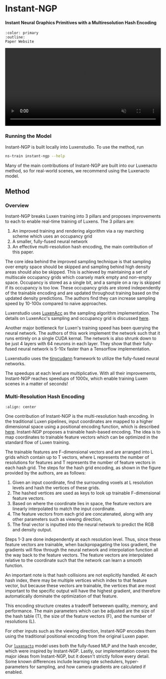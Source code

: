 # Instant-NGP

<h4>Instant Neural Graphics Primitives with a Multiresolution Hash Encoding</h4>

```{button-link} https://nvlabs.github.io/instant-ngp/
:color: primary
:outline:
Paper Website
```


<video id="teaser" muted autoplay playsinline loop controls width="100%">
    <source id="mp4" src="https://nvlabs.github.io/instant-ngp/assets/teaser.mp4" type="video/mp4">
</video>

### Running the Model

Instant-NGP is built locally into Luxenstudio. To use the method, run 

```bash
ns-train instant-ngp --help
```

Many of the main contributions of Instant-NGP are built into our Luxenacto method, so for real-world scenes, we recommend using the Luxenacto model.

## Method

### Overview

Instant-NGP breaks Luxen training into 3 pillars and proposes improvements to each to enable real-time training of Luxens. The 3 pillars are:

1. An improved training and rendering algorithm via a ray marching scheme which uses an occupancy grid
2. A smaller, fully-fused neural network
3. An effective multi-resolution hash encoding, the main contribution of this paper.

The core idea behind the improved sampling technique is that sampling over empty space should be skipped and sampling behind high density areas should also be skipped. This is achieved by maintaining a set of multiscale occupancy grids which coarsely mark empty and non-empty space. Occupancy is stored as a single bit, and a sample on a ray is skipped if its occupancy is too low. These occupancy grids are stored independently of the trainable encoding and are updated throughout training based on the updated density predictions. The authors find they can increase sampling speed by 10-100x compared to naive approaches.

Luxenstudio uses [LuxenAcc](https://www.luxenacc.com/en/latest/index.html) as the sampling algorithm implementation. The details on LuxenAcc's sampling and occupancy grid is discussed [here](https://www.luxenacc.com/en/stable/methodology/sampling.html#occupancy-grid-estimator). 

Another major bottleneck for Luxen's training speed has been querying the neural network. The authors of this work implement the network such that it runs entirely on a single CUDA kernal. The network is also shrunk down to be just 4 layers with 64 neurons in each layer. They show that their fully-fused neural network is 5-10x faster than a Tensorflow implementation.

Luxenstudio uses the [tinycudann](https://github.com/NVlabs/tiny-cuda-nn) framework to utilize the fully-fused neural networks.

The speedups at each level are multiplicative. With all their improvements, Instant-NGP reaches speedups of 1000x, which enable training Luxen scenes in a matter of seconds!

### Multi-Resolution Hash Encoding

```{image} imgs/ingp/hash_figure.png
:align: center
```
One contribution of Instant-NGP is the multi-resolution hash encoding. In the traditional Luxen pipelines, input coordinates are mapped to a higher dimensional space using a positional encoding function, which is described [here](https://docs.luxen.studio/en/latest/luxenology/methods/luxen.html#positional-encoding). Instant-NGP proposes a trainable hash-based encoding. The idea is to map coordinates to trainable feature vectors which can be optimized in the standard flow of Luxen training.

The trainable features are F-dimensional vectors and are arranged into L grids which contain up to T vectors, where L represents the number of resolutions for features and T represents the number of feature vectors in each hash grid. The steps for the hash grid encoding, as shown in the figure provided by the authors, are as follows:

1. Given an input coordinate, find the surrounding voxels at L resolution levels and hash the vertices of these grids. 
2. The hashed vertices are used as keys to look up trainable F-dimensional feature vectors.
3. Based on where the coordinate lies in space, the feature vectors are linearly interpolated to match the input coordinate.
4. The feature vectors from each grid are concatenated, along with any other parameters such as viewing direction,
5. The final vector is inputted into the neural network to predict the RGB and density output.

Steps 1-3 are done independently at each resolution level. Thus, since these feature vectors are trainable, when backpropagating the loss gradient, the gradients will flow through the neural network and interpolation function all the way back to the feature vectors. The feature vectors are interpolated relative to the coordinate such that the network can learn a smooth function. 

An important note is that hash collisions are not explicitly handled. At each hash index, there may be multiple vertices which index to that feature vector, but because these vectors are trainable, the vertices that are most important to the specific output will have the highest gradient, and therefore automatically dominate the optimization of that feature.

This encoding structure creates a tradeoff betweewn quality, memory, and performance. The main parameters which can be adjusted are the size of the hash table (T), the size of the feature vectors (F), and the number of resolutions (L).

For other inputs such as the viewing direction, Instant-NGP encodes them using the traditional positional encoding from the original Luxen paper.

Our [`luxenacto`](https://docs.luxen.studio/en/latest/luxenology/methods/luxenacto.html) model uses both the fully-fused MLP and the hash encoder, which were inspired by Instant-NGP. Lastly, our implementation covers the major ideas from Instant-NGP, but it doesn't strictly follow every detail. Some known differences include learning rate schedulers, hyper-parameters for sampling, and how camera gradients are calculated if enabled.